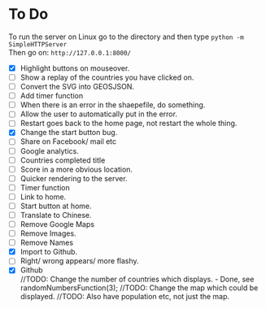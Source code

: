 # To Do

To run the server on Linux go to the directory and then type 
`python -m SimpleHTTPServer`  
Then go on: 
`http://127.0.0.1:8000/`

- [X] Highlight buttons on mouseover.
- [ ] Show a replay of the countries you have clicked on.
- [ ] Convert the SVG into GEOSJSON.
- [ ] Add timer function
- [ ] When there is an error in the shaepefile, do something.
- [ ] Allow the user to automatically put in the error.
- [ ] Restart goes back to the home page, not restart the whole thing. 
- [X] Change the start button bug. 
- [ ] Share on Facebook/ mail etc
- [ ] Google analytics.
- [ ] Countries completed title 	
- [ ] Score in a more obvious location.
- [ ] Quicker rendering to the server.
- [ ] Timer function
- [ ] Link to home.
- [ ] Start button at home.
- [ ] Translate to Chinese.
- [ ] Remove Google Maps
- [ ] Remove Images.
- [ ] Remove Names
- [X] Import to Github.
- [ ] Right/ wrong appears/ more flashy.
- [X] Github 	
//TODO: Change the number of countries which displays. - Done, see randomNumbersFunction(3);
//TODO: Change the map which could be displayed.
//TODO: Also have population etc, not just the map.
